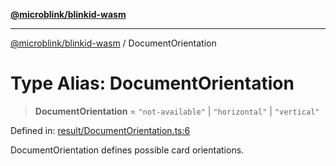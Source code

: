 [**@microblink/blinkid-wasm**](../README.md)

***

[@microblink/blinkid-wasm](../README.md) / DocumentOrientation

# Type Alias: DocumentOrientation

> **DocumentOrientation** = `"not-available"` \| `"horizontal"` \| `"vertical"`

Defined in: [result/DocumentOrientation.ts:6](https://github.com/BlinkID/blinkid-web/blob/main/packages/blinkid-wasm/src/result/DocumentOrientation.ts)

DocumentOrientation defines possible card orientations.
